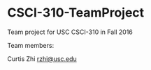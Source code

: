 # CSCI-310-TeamProject
Team project for USC CSCI-310 in Fall 2016


Team members:

Curtis Zhi rzhi@usc.edu

